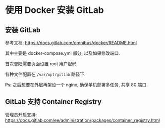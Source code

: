 # 使用 Docker 安装 GitLab

## 安装 GitLab

参考文档: https://docs.gitlab.com/omnibus/docker/README.html

其中主要是 docker-compose.yml 部分, 以及如果修改端口.

首次登陆需要页面设置 root 用户密码.

各种文件配置在 `/var/opt/gitlab` 路径下.

Ps: 之后想要在外层再架设一个 nginx, 确保单机部署多任务, 共享 80 端口.

## GitLab 支持 Container Registry

管理员开启支持: https://docs.gitlab.com/ee/administration/packages/container_registry.html
